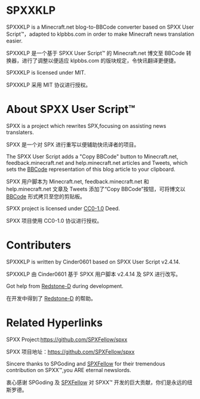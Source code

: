 # SPXXKLP
SPXXKLP is a Minecraft.net blog-to-BBCode converter based on SPXX User Script™️，adapted to klpbbs.com in order to make Minecraft news translation easier.

SPXXKLP 是一个基于 SPXX User Script™️ 的 Minecraft.net 博文至 BBCode 转换器，进行了调整以便适应 klpbbs.com 的版块规定，令快讯翻译更便捷。

SPXXKLP is licensed under MIT.

SPXXKLP 采用 MIT 协议进行授权。

# About SPXX User Script™️
SPXX is a project which rewrites SPX,focusing on assisting news translaters.

SPXX 是一个对 SPX 进行重写以便辅助快讯译者的项目。

The SPXX User Script adds a "Copy BBCode" button to Minecraft.net, feedback.minecraft.net and help.minecraft.net articles and Tweets, which sets the [BBCode](https://en.m.wikipedia.org/wiki/BBCode) representation of this blog article to your clipboard.

SPXX 用户脚本为 Minecraft.net, feedback.minecraft.net 和 help.minecraft.net 文章及 Tweets 添加了“Copy BBCode”按钮，可将博文以 [BBCode](https://en.m.wikipedia.org/wiki/BBCode) 形式拷贝至您的剪贴板。

SPXX project is licensed under [CC0-1.0](https://creativecommons.org/publicdomain/zero/1.0/) Deed.

SPXX 项目使用 CC0-1.0 协议进行授权。

# Contributers
SPXXKLP is written by Cinder0601 based on SPXX User Script v2.4.14.

SPXXKLP 由 Cinder0601 基于 SPXX 用户脚本 v2.4.14 及 SPX 进行改写。

Got help from [Redstone-D](https://github.com/Redstone-D) during development.

在开发中得到了 [Redstone-D](https://github.com/Redstone-D) 的帮助。

# Related Hyperlinks
SPXX Project:https://github.com/SPXFellow/spxx

SPXX 项目地址：https://github.com/SPXFellow/spxx

Sincere thanks to SPGoding and [SPXFellow](https://github.com/SPXFellow) for their tremendous contribution on SPXX™️,you ARE eternal newslords.

衷心感谢 SPGoding 及 [SPXFellow](https://github.com/SPXFellow) 对 SPXX™️ 开发的巨大贡献，你们是永远的纽斯罗德。

